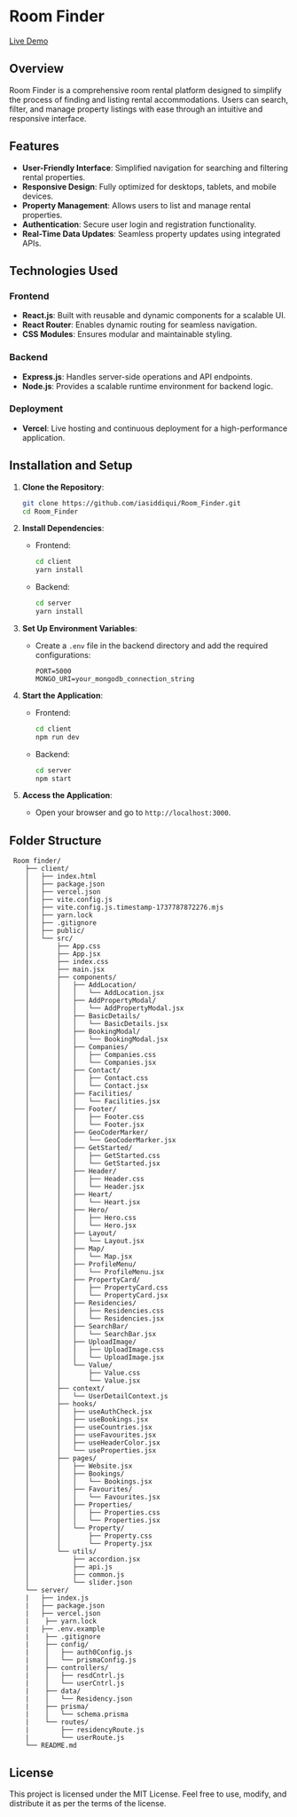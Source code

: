 # Room Finder

[Live Demo](https://room-finder-9bfv.vercel.app/)

## Overview
Room Finder is a comprehensive room rental platform designed to simplify the process of finding and listing rental accommodations. Users can search, filter, and manage property listings with ease through an intuitive and responsive interface.

## Features
- **User-Friendly Interface**: Simplified navigation for searching and filtering rental properties.
- **Responsive Design**: Fully optimized for desktops, tablets, and mobile devices.
- **Property Management**: Allows users to list and manage rental properties.
- **Authentication**: Secure user login and registration functionality.
- **Real-Time Data Updates**: Seamless property updates using integrated APIs.

## Technologies Used

### Frontend
- **React.js**: Built with reusable and dynamic components for a scalable UI.
- **React Router**: Enables dynamic routing for seamless navigation.
- **CSS Modules**: Ensures modular and maintainable styling.

### Backend
- **Express.js**: Handles server-side operations and API endpoints.
- **Node.js**: Provides a scalable runtime environment for backend logic.

### Deployment
- **Vercel**: Live hosting and continuous deployment for a high-performance application.

## Installation and Setup

1. **Clone the Repository**:
   ```bash
   git clone https://github.com/iasiddiqui/Room_Finder.git
   cd Room_Finder
   ```

2. **Install Dependencies**:
   - Frontend:
     ```bash
     cd client
     yarn install
     ```
   - Backend:
     ```bash
     cd server
     yarn install
     ```

3. **Set Up Environment Variables**:
   - Create a `.env` file in the backend directory and add the required configurations:
     ```env
     PORT=5000
     MONGO_URI=your_mongodb_connection_string
     ```

4. **Start the Application**:
   - Frontend:
     ```bash
     cd client
     npm run dev
     ```
   - Backend:
     ```bash
     cd server
     npm start
     ```

5. **Access the Application**:
   - Open your browser and go to `http://localhost:3000`.

## Folder Structure
```
 Room finder/
    ├── client/
    │   ├── index.html
    │   ├── package.json
    │   ├── vercel.json
    │   ├── vite.config.js
    │   ├── vite.config.js.timestamp-1737787872276.mjs
    │   ├── yarn.lock
    │   ├── .gitignore
    │   ├── public/
    │   └── src/
    │       ├── App.css
    │       ├── App.jsx
    │       ├── index.css
    │       ├── main.jsx
    │       ├── components/
    │       │   ├── AddLocation/
    │       │   │   └── AddLocation.jsx
    │       │   ├── AddPropertyModal/
    │       │   │   └── AddPropertyModal.jsx
    │       │   ├── BasicDetails/
    │       │   │   └── BasicDetails.jsx
    │       │   ├── BookingModal/
    │       │   │   └── BookingModal.jsx
    │       │   ├── Companies/
    │       │   │   ├── Companies.css
    │       │   │   └── Companies.jsx
    │       │   ├── Contact/
    │       │   │   ├── Contact.css
    │       │   │   └── Contact.jsx
    │       │   ├── Facilities/
    │       │   │   └── Facilities.jsx
    │       │   ├── Footer/
    │       │   │   ├── Footer.css
    │       │   │   └── Footer.jsx
    │       │   ├── GeoCoderMarker/
    │       │   │   └── GeoCoderMarker.jsx
    │       │   ├── GetStarted/
    │       │   │   ├── GetStarted.css
    │       │   │   └── GetStarted.jsx
    │       │   ├── Header/
    │       │   │   ├── Header.css
    │       │   │   └── Header.jsx
    │       │   ├── Heart/
    │       │   │   └── Heart.jsx
    │       │   ├── Hero/
    │       │   │   ├── Hero.css
    │       │   │   └── Hero.jsx
    │       │   ├── Layout/
    │       │   │   └── Layout.jsx
    │       │   ├── Map/
    │       │   │   └── Map.jsx
    │       │   ├── ProfileMenu/
    │       │   │   └── ProfileMenu.jsx
    │       │   ├── PropertyCard/
    │       │   │   ├── PropertyCard.css
    │       │   │   └── PropertyCard.jsx
    │       │   ├── Residencies/
    │       │   │   ├── Residencies.css
    │       │   │   └── Residencies.jsx
    │       │   ├── SearchBar/
    │       │   │   └── SearchBar.jsx
    │       │   ├── UploadImage/
    │       │   │   ├── UploadImage.css
    │       │   │   └── UploadImage.jsx
    │       │   └── Value/
    │       │       ├── Value.css
    │       │       └── Value.jsx
    │       ├── context/
    │       │   └── UserDetailContext.js
    │       ├── hooks/
    │       │   ├── useAuthCheck.jsx
    │       │   ├── useBookings.jsx
    │       │   ├── useCountries.jsx
    │       │   ├── useFavourites.jsx
    │       │   ├── useHeaderColor.jsx
    │       │   └── useProperties.jsx
    │       ├── pages/
    │       │   ├── Website.jsx
    │       │   ├── Bookings/
    │       │   │   └── Bookings.jsx
    │       │   ├── Favourites/
    │       │   │   └── Favourites.jsx
    │       │   ├── Properties/
    │       │   │   ├── Properties.css
    │       │   │   └── Properties.jsx
    │       │   └── Property/
    │       │       ├── Property.css
    │       │       └── Property.jsx
    │       └── utils/
    │           ├── accordion.jsx
    │           ├── api.js
    │           ├── common.js
    │           └── slider.json
    └── server/
    |   ├── index.js
    |   ├── package.json
    |   ├── vercel.json
    |    ├── yarn.lock
    |   ├── .env.example
    |    ├── .gitignore
    |    ├── config/
    |    │   ├── auth0Config.js
    |    │   └── prismaConfig.js
    |    ├── controllers/
    |    │   ├── resdCntrl.js
    |    │   └── userCntrl.js
    |    ├── data/
    |    │   └── Residency.json
    |    ├── prisma/
    |    │   └── schema.prisma
    |    └── routes/
    |        ├── residencyRoute.js
    |        └── userRoute.js
    └── README.md
```

## License
This project is licensed under the MIT License. Feel free to use, modify, and distribute it as per the terms of the license.
